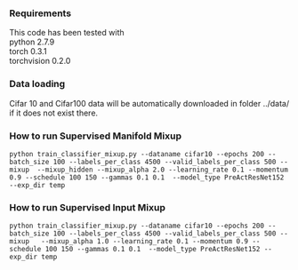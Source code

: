 
### Requirements
This code has been tested with  
python 2.7.9  
torch 0.3.1  
torchvision 0.2.0

### Data loading
Cifar 10 and Cifar100 data will be automatically downloaded in folder ../data/ if it does not exist there.

### How to run Supervised Manifold Mixup
```
python train_classifier_mixup.py --dataname cifar10 --epochs 200 --batch_size 100 --labels_per_class 4500 --valid_labels_per_class 500 --mixup  --mixup_hidden --mixup_alpha 2.0 --learning_rate 0.1 --momentum 0.9 --schedule 100 150 --gammas 0.1 0.1  --model_type PreActResNet152  --exp_dir temp
```

### How to run Supervised Input Mixup
```
python train_classifier_mixup.py --dataname cifar10 --epochs 200 --batch_size 100 --labels_per_class 4500 --valid_labels_per_class 500 --mixup   --mixup_alpha 1.0 --learning_rate 0.1 --momentum 0.9 --schedule 100 150 --gammas 0.1 0.1  --model_type PreActResNet152 --exp_dir temp
